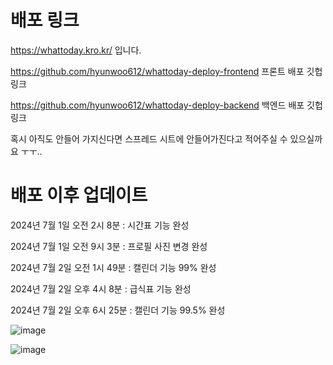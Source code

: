# 배포 링크

https://whattoday.kro.kr/ 입니다.


https://github.com/hyunwoo612/whattoday-deploy-frontend 프론트 배포 깃헙 링크

https://github.com/hyunwoo612/whattoday-deploy-backend 백엔드 배포 깃헙 링크

혹시 아직도 안들어 가지신다면 스프레드 시트에 안들어가진다고 적어주실 수 있으실까요 ㅜㅜ..

# 배포 이후 업데이트

2024년 7월 1일 오전 2시 8분 : 시간표 기능 완성

2024년 7월 1일 오전 9시 3분 : 프로필 사진 변경 완성

2024년 7월 2일 오전 1시 49분 : 캘린더 기능 99% 완성

2024년 7월 2일 오후 4시 8분 : 급식표 기능 완성

2024년 7월 2일 오후 6시 25분 : 캘린더 기능 99.5% 완성



![image](https://github.com/hyunwoo612/Whattoday/assets/127296530/1523bb10-5801-4fc8-9243-ab923ea530d4)




![image](https://github.com/hyunwoo612/Whattoday/assets/127296530/8ad7024b-f127-40ba-864d-f162ec4fd000)
